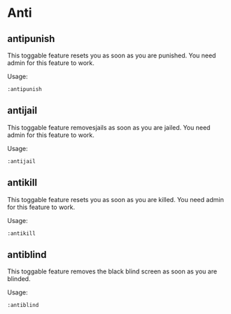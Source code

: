 # Anti 

## antipunish
This toggable feature resets you as soon as you are punished. You need admin for this feature to work. 

Usage:
```
:antipunish
```

## antijail
This toggable feature removesjails as soon as you are jailed. You need admin for this feature to work.

Usage:
```
:antijail
```

## antikill
This toggable feature resets you as soon as you are killed. You need admin for this feature to work.

Usage:
```
:antikill
```

## antiblind
This toggable feature removes the black blind screen as soon as you are blinded.

Usage:
```
:antiblind
```